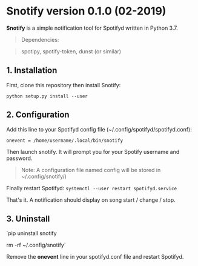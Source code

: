 # **Snotify** version 0.1.0 (02-2019)

**Snotify** is a simple notification tool for Spotifyd written in Python 3.7.

> Dependencies:

> spotipy, spotify-token, dunst (or similar)

## 1. Installation

First, clone this repository then install Snotify:

`python setup.py install --user`

## 2. Configuration

Add this line to your Spotifyd config file (~/.config/spotifyd/spotifyd.conf):

`onevent = /home/username/.local/bin/snotify`

Then launch snotify. It will prompt you for your Spotify username and password.

> Note: A configuration file named config will be stored in ~/.config/snotify/)

Finally restart Spotifyd:
`systemctl --user restart spotifyd.service`

That's it. A notification should display on song start / change / stop.

## 3. Uninstall

`pip uninstall snotify

rm -rf ~/.config/snotify`

Remove the **onevent** line in your spotifyd.conf file and restart Spotifyd.

